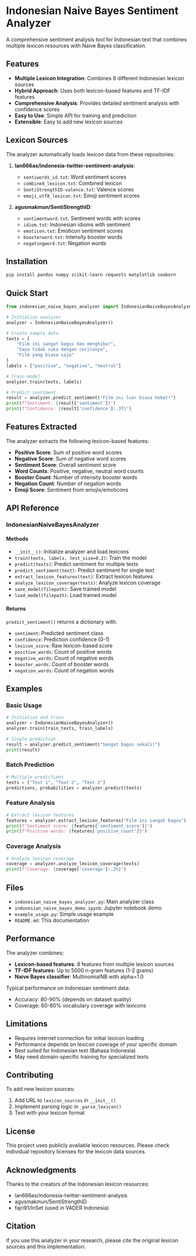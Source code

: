 # Indonesian Naive Bayes Sentiment Analyzer

A comprehensive sentiment analysis tool for Indonesian text that combines multiple lexicon resources with Naive Bayes classification.

## Features

- **Multiple Lexicon Integration**: Combines 9 different Indonesian lexicon sources
- **Hybrid Approach**: Uses both lexicon-based features and TF-IDF features
- **Comprehensive Analysis**: Provides detailed sentiment analysis with confidence scores
- **Easy to Use**: Simple API for training and prediction
- **Extensible**: Easy to add new lexicon sources

## Lexicon Sources

The analyzer automatically loads lexicon data from these repositories:

1. **lan666as/indonesia-twitter-sentiment-analysis**:
   - `sentiwords_id.txt`: Word sentiment scores
   - `combined_lexicon.txt`: Combined lexicon
   - `SentiStrengthID-valence.txt`: Valence scores
   - `emoji_utf8_lexicon.txt`: Emoji sentiment scores

2. **agusmakmun/SentiStrengthID**:
   - `sentimentword.txt`: Sentiment words with scores
   - `idiom.txt`: Indonesian idioms with sentiment
   - `emoticon.txt`: Emoticon sentiment scores
   - `boosterword.txt`: Intensity booster words
   - `negatingword.txt`: Negation words

## Installation

```bash
pip install pandas numpy scikit-learn requests matplotlib seaborn
```

## Quick Start

```python
from indonesian_naive_bayes_analyzer import IndonesianNaiveBayesAnalyzer

# Initialize analyzer
analyzer = IndonesianNaiveBayesAnalyzer()

# Create sample data
texts = [
    "Film ini sangat bagus dan menghibur",
    "Saya tidak suka dengan ceritanya",
    "Film yang biasa saja"
]
labels = ["positive", "negative", "neutral"]

# Train model
analyzer.train(texts, labels)

# Predict sentiment
result = analyzer.predict_sentiment("Film ini luar biasa hebat!")
print(f"Sentiment: {result['sentiment']}")
print(f"Confidence: {result['confidence']:.3f}")
```

## Features Extracted

The analyzer extracts the following lexicon-based features:

- **Positive Score**: Sum of positive word scores
- **Negative Score**: Sum of negative word scores  
- **Sentiment Score**: Overall sentiment score
- **Word Counts**: Positive, negative, neutral word counts
- **Booster Count**: Number of intensity booster words
- **Negation Count**: Number of negation words
- **Emoji Score**: Sentiment from emojis/emoticons

## API Reference

### IndonesianNaiveBayesAnalyzer

#### Methods

- `__init__()`: Initialize analyzer and load lexicons
- `train(texts, labels, test_size=0.2)`: Train the model
- `predict(texts)`: Predict sentiment for multiple texts
- `predict_sentiment(text)`: Predict sentiment for single text
- `extract_lexicon_features(text)`: Extract lexicon features
- `analyze_lexicon_coverage(texts)`: Analyze lexicon coverage
- `save_model(filepath)`: Save trained model
- `load_model(filepath)`: Load trained model

#### Returns

`predict_sentiment()` returns a dictionary with:
- `sentiment`: Predicted sentiment class
- `confidence`: Prediction confidence (0-1)
- `lexicon_score`: Raw lexicon-based score
- `positive_words`: Count of positive words
- `negative_words`: Count of negative words
- `booster_words`: Count of booster words
- `negation_words`: Count of negation words

## Examples

### Basic Usage

```python
# Initialize and train
analyzer = IndonesianNaiveBayesAnalyzer()
analyzer.train(train_texts, train_labels)

# Single prediction
result = analyzer.predict_sentiment("Sangat bagus sekali!")
print(result)
```

### Batch Prediction

```python
# Multiple predictions
texts = ["Text 1", "Text 2", "Text 3"]
predictions, probabilities = analyzer.predict(texts)
```

### Feature Analysis

```python
# Extract lexicon features
features = analyzer.extract_lexicon_features("Film ini sangat bagus")
print(f"Sentiment score: {features['sentiment_score']}")
print(f"Positive words: {features['positive_count']}")
```

### Coverage Analysis

```python
# Analyze lexicon coverage
coverage = analyzer.analyze_lexicon_coverage(texts)
print(f"Coverage: {coverage['coverage']:.2%}")
```

## Files

- `indonesian_naive_bayes_analyzer.py`: Main analyzer class
- `indonesian_naive_bayes_demo.ipynb`: Jupyter notebook demo
- `example_usage.py`: Simple usage example
- `README.md`: This documentation

## Performance

The analyzer combines:
- **Lexicon-based features**: 8 features from multiple lexicon sources
- **TF-IDF features**: Up to 5000 n-gram features (1-2 grams)
- **Naive Bayes classifier**: MultinomialNB with alpha=1.0

Typical performance on Indonesian sentiment data:
- Accuracy: 80-90% (depends on dataset quality)
- Coverage: 60-80% vocabulary coverage with lexicons

## Limitations

- Requires internet connection for initial lexicon loading
- Performance depends on lexicon coverage of your specific domain
- Best suited for Indonesian text (Bahasa Indonesia)
- May need domain-specific training for specialized texts

## Contributing

To add new lexicon sources:

1. Add URL to `lexicon_sources` in `__init__()`
2. Implement parsing logic in `_parse_lexicon()`
3. Test with your lexicon format

## License

This project uses publicly available lexicon resources. Please check individual repository licenses for the lexicon data sources.

## Acknowledgments

Thanks to the creators of the Indonesian lexicon resources:
- lan666as/indonesia-twitter-sentiment-analysis
- agusmakmun/SentiStrengthID
- fajri91/InSet (used in VADER Indonesia)

## Citation

If you use this analyzer in your research, please cite the original lexicon sources and this implementation.
